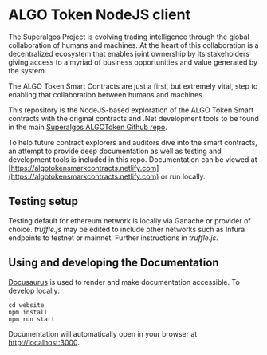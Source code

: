 # ALGO Token NodeJS client

The Superalgos Project is evolving trading intelligence through the global collaboration of humans and machines. At the heart of this collaboration is a decentralized ecosystem that enables joint ownership by its stakeholders giving access to a myriad of business opportunities and value generated by the system.

The ALGO Token Smart Contracts are just a first, but extremely vital, step to enabling that collaboration between humans and machines.

This repository is the NodeJS-based exploration of the ALGO Token Smart contracts with the original contracts and .Net development tools to be found in the main [Superalgos ALGOToken Github repo](https://github.com/Superalgos/ALGOToken).

To help future contract explorers and auditors dive into the smart contracts, an attempt to provide deep documentation as well as testing and development tools is included in this repo. Documentation can be viewed at [https://algotokensmarkcontracts.netlify.com](https://algotokensmarkcontracts.netlify.com) or run locally.

## Testing setup

Testing default for ethereum network is locally via Ganache or provider of choice. _truffle.js_ may be edited to include other networks such as Infura endpoints to testnet or mainnet. Further instructions in _truffle.js_.

## Using and developing the Documentation
[Docusaurus](https://docusaurus.io) is used to render and make documentation accessible. To develop locally:

```
cd website
npm install
npm run start
```

Documentation will automatically open in your browser at [http://localhost:3000](http://localhost:3000).
